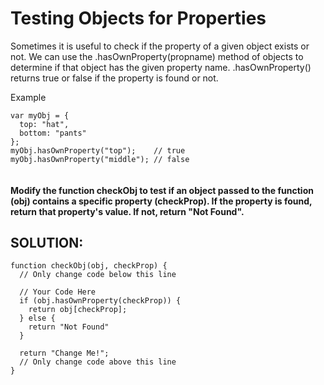 Testing Objects for Properties
=====================
Sometimes it is useful to check if the property of a given object exists or not. We can use the .hasOwnProperty(propname) method of objects to determine if that object has the given property name. .hasOwnProperty() returns true or false if the property is found or not.

Example
```
var myObj = {
  top: "hat",
  bottom: "pants"
};
myObj.hasOwnProperty("top");    // true
myObj.hasOwnProperty("middle"); // false


```

#### Modify the function checkObj to test if an object passed to the function (obj) contains a specific property (checkProp). If the property is found, return that property's value. If not, return "Not Found".







## SOLUTION:

```$xslt
function checkObj(obj, checkProp) {
  // Only change code below this line

  // Your Code Here
  if (obj.hasOwnProperty(checkProp)) {
    return obj[checkProp];
  } else {
    return "Not Found"
  }

  return "Change Me!";
  // Only change code above this line
}



```